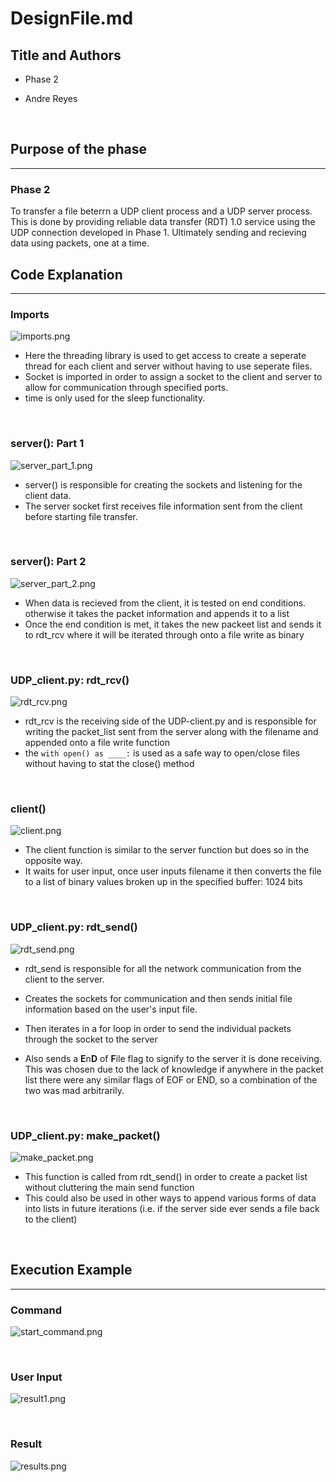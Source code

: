 # DesignFile.md

## Title and Authors

* Phase 2

* Andre Reyes

</br>


## Purpose of the phase
---------------------------------------------------------------------------

### **Phase 2**
To transfer a file beterrn a UDP client process and a UDP server process. This is done by providing reliable data transfer (RDT) 1.0 service using the UDP connection developed in Phase 1. Ultimately sending and recieving data using packets, one at a time.
</br>

## Code Explanation
-------------------------------------------------------------------------

### **Imports**
![imports.png](images/imports.png "Imported Libraries")

* Here the threading library is used to get access to create a seperate thread for each client and server without having to use seperate files.
* Socket is imported in order to assign a socket to the client and server to allow for communication through specified ports.
* time is only used for the sleep functionality.

</br>

### **server(): Part 1**
![server_part_1.png](images/server_part_1.png "Server Function part 1")
* server() is responsible for creating the sockets and listening for the client data. 
* The server socket first receives file information sent from the client before starting file transfer.
</br>

### **server(): Part 2**

![server_part_2.png](images/server_part_2.png "Server Function part 2")
* When data is recieved from the client, it is tested on end conditions. otherwise it takes the packet information and appends it to a list
* Once the end condition is met, it takes the new packeet list and sends it to rdt_rcv where it will be iterated through onto a file write as binary

</br>

### **UDP_client.py: rdt_rcv()**
![rdt_rcv.png](images/rdt_rcv.png "rdt receive function")
* rdt_rcv is the receiving side of the UDP-client.py and is responsible for writing the packet_list sent from the server along with the filename and appended onto a file write function
* the `with open() as ____:` is used as a safe way to open/close files without having to stat the close() method

</br>

### **client()**
![client.png](images/client.png "Client Function")
* The client function is similar to the server function but does so in the opposite way.
* It waits for user input, once user inputs filename
it then converts the file to a list of binary values broken up in the specified buffer: 1024 bits


</br>

### **UDP_client.py: rdt_send()**
![rdt_send.png](images/rdt_send.png "rdt send function")
* rdt_send is responsible for all the network communication from the client to the server.

* Creates the sockets for communication and then sends initial file information based on the user's input file.

* Then iterates in a for loop in order to send the individual packets through the socket to the server

* Also sends a <EDF> **E**n**D** of **F**ile flag to signify to the server it is done receiving. This was chosen due to the lack of knowledge if anywhere in the packet list there were any similar flags of EOF or END, so a combination of the two was mad arbitrarily.

</br>

### **UDP_client.py: make_packet()**
![make_packet.png](images/make_packet.png "Make packet function")
* This function is called from rdt_send() in order to create a packet list without cluttering the main send function
* This could also be used in other ways to append various forms of data into lists in future iterations (i.e. if the server side ever sends a file back to the client)

</br>

## Execution Example
---------------------------------------------------------------------------
### **Command**
![start_command.png](images/start_command.png "Run command")

</br>

### **User Input**
![result1.png](images/execution.png "Result after command")

</br>

### **Result**
![results.png](images/results.png "Result after user input")



